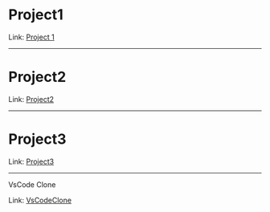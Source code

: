 # Project1

Link:
[Project 1]('https://github.com/prajjal-saxena/ineuron-projects/tree/main/Project%2001')

<hr/>

# Project2

Link:
[Project2]('https://github.com/prajjal-saxena/ineuron-projects/tree/main/Project%2002')

<hr/>

# Project3

Link:
[Project3]('https://github.com/prajjal-saxena/ineuron-projects/tree/main/Project%2003')

<hr/>

VsCode Clone

Link:
[VsCodeClone]('https://github.com/prajjal-saxena/ineuron-projects/tree/main/vsCodeClone')